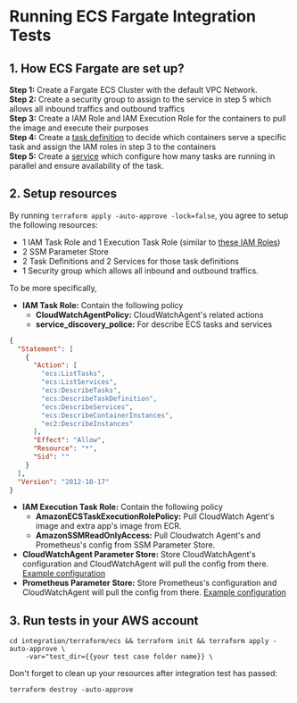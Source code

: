 Running ECS Fargate Integration Tests
=========================

## 1. How ECS Fargate are set up?
**Step 1:** Create a Fargate ECS Cluster with the default VPC Network.   
**Step 2:** Create a security group to assign to the service in step 5 which allows all inbound 
traffics and outbound traffics    
**Step 3:** Create a IAM Role and IAM Execution Role for the containers to pull the image and 
execute their purposes  
**Step 4:** Create a [task definition](https://docs.aws.amazon.com/AmazonECS/latest/developerguide/task_definitions.html) 
to decide which containers serve a specific task   and assign the IAM roles in step 3 to the containers   
**Step 5:** Create a [service](https://docs.aws.amazon.com/AmazonECS/latest/developerguide/ecs_services.html) which configure 
how many tasks are running in parallel and ensure availability of the task. 

## 2. Setup resources
By running `terraform apply -auto-approve -lock=false`, 
you agree to setup the following resources:
* 1 IAM Task Role and 1 Execution Task Role (similar to [these IAM Roles](https://docs.aws.amazon.com/AmazonCloudWatch/latest/monitoring/deploy_servicelens_CloudWatch_agent_deploy_ECS.html))
* 2 SSM Parameter Store
* 2 Task Definitions and 2 Services for those task definitions
* 1 Security group which allows all inbound and outbound traffics.

To be more specifically,
* **IAM Task Role:** Contain the following policy
  * **CloudWatchAgentPolicy:** CloudWatchAgent's related actions
  * **service_discovery_police:** For describe ECS tasks and services
```json
{
  "Statement": [
    {
      "Action": [
        "ecs:ListTasks",
        "ecs:ListServices",
        "ecs:DescribeTasks",
        "ecs:DescribeTaskDefinition",
        "ecs:DescribeServices",
        "ecs:DescribeContainerInstances",
        "ec2:DescribeInstances"
      ],
      "Effect": "Allow",
      "Resource": "*",
      "Sid": ""
    }
  ],
  "Version": "2012-10-17"
}
```
  
* **IAM Execution Task Role:** Contain the following policy
  * **AmazonECSTaskExecutionRolePolicy:** Pull CloudWatch Agent's image and extra app's image from ECR.
  * **AmazonSSMReadOnlyAccess:** Pull Cloudwatch Agent's and Prometheus's config  from SSM Parameter Store.
* **CloudWatchAgent Parameter Store:** Store CloudWatchAgent's configuration and CloudWatchAgent will pull the config from there. [Example configuration](default_resources/default_amazon_cloudwatch_agent.json)
* **Prometheus Parameter Store:** Store Prometheus's configuration and CloudWatchAgent will pull the config from there. [Example configuration](default_resources/default_ecs_prometheus.tpl)

## 3. Run tests in your AWS account
````
cd integration/terraform/ecs && terraform init && terraform apply -auto-approve \
    -var="test_dir={{your test case folder name}} \
````

Don't forget to clean up your resources after integration test has passed:
````
terraform destroy -auto-approve
````